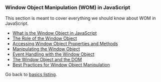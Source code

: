 ### Window Object Manipulation (WOM) in JavaScript

This section is meant to cover everything we should know about WOM in JavaScript.  
- [What is the Window Object in JavaScript](#what-is-the-window-object-in-javascript)
- [The Role of the Window Object](#the-role-of-the-window-object)
- [Accessing Window Object Properties and Methods](#accessing-window-object-properties-and-methods)
- [Manipulating the Window Object](#manipulating-the-window-object)
- [Event Handling with the Window Object](#event-handling-with-the-window-object)
- [The Window Object and the DOM](#the-window-object-and-the-dom)
- [Best Practices for Window Object Manipulation](#best-practices-for-window-object-manipulation)

Go back to [basics listing](https://github.com/luizgdsmdev/-Javascript-studies/blob/main/basics/intro.md).  
